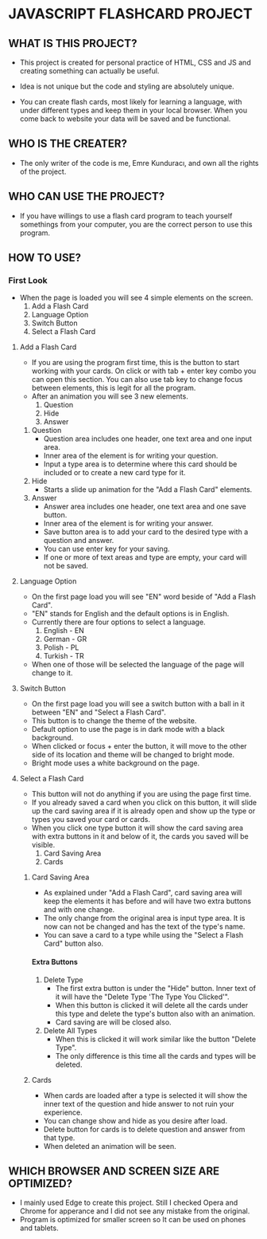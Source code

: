 # JAVASCRIPT FLASHCARD PROJECT

## WHAT IS THIS PROJECT? 

- This project is created for personal practice of HTML, CSS and JS and creating something can actually be useful.

- Idea is not unique but the code and styling are absolutely unique.

- You can create flash cards, most likely for learning a language, with under different types and keep them in your local browser. When you come back to website your data will be saved and be functional.

## WHO IS THE CREATER?

- The only writer of the code is me, Emre Kunduracı, and own all the rights of the project.

## WHO CAN USE THE PROJECT?

- If you have willings to use a flash card program to teach yourself somethings from your computer, you are the correct person to use this program.

## HOW TO USE?

### First Look

- When the page is loaded you will see 4 simple elements on the screen.
    1. Add a Flash Card
    2. Language Option
    3. Switch Button
    4. Select a Flash Card

1. Add a Flash Card
    - If you are using the program first time, this is the button to start working with your cards. On click or with tab + enter key combo you can open this section. You can also use tab key to change focus between elements, this is legit for all the program.
    - After an animation you will see 3 new elements.
        1. Question
        2. Hide
        3. Answer
    1. Question
        - Question area includes one header, one text area and one input area.
        - Inner area of the element is for writing your question.
        - Input a type area is to determine where this card should be included or to create a new card type for it.
    2. Hide
        - Starts a slide up animation for the "Add a Flash Card" elements.
    3. Answer
        - Answer area includes one header, one text area and one save button.
        - Inner area of the element is for writing your answer.
        - Save button area is to add your card to the desired type with a question and answer.
        - You can use enter key for your saving.
        - If one or more of text areas and type are empty, your card will not be saved.
        
2. Language Option
    - On the first page load you will see "EN" word beside of "Add a Flash Card".
    - "EN" stands for English and the default options is in English.
    - Currently there are four options to select a language.
        1. English - EN
        2. German - GR
        3. Polish - PL
        4. Turkish - TR
    - When one of those will be selected the language of the page will change to it.
    
3. Switch Button
    - On the first page load you will see a switch button with a ball in it between "EN" and "Select a Flash Card".
    - This button is to change the theme of the website.
    - Default option to use the page is in dark mode with a black background.
    - When clicked or focus + enter the button, it will move to the other side of its location and theme will be changed to bright mode.
    - Bright mode uses a white background on the page.

4. Select a Flash Card
    - This button will not do anything if you are using the page first time.
    - If you already saved a card when you click on this button, it will slide up the card saving area if it is already open and show up the type or types you saved your card or cards.
    - When you click one type button it will show the card saving area with extra buttons in it and below of it, the cards you saved will be visible.
        1. Card Saving Area
        2. Cards
    1. Card Saving Area
        - As explained under "Add a Flash Card", card saving area will keep the elements it has before and will have two extra buttons and with one change.
        - The only change from the original area is input type area. It is now can not be changed and has the text of the type's name.
        - You can save a card to a type while using the "Select a Flash Card" button also.

        #### Extra Buttons

        1. Delete Type
            - The first extra button is under the "Hide" button. Inner text of it will have the "Delete Type 'The Type You Clicked'".
            - When this button is clicked it will delete all the cards under this type and delete the type's button also with an animation.
            - Card saving are will be closed also.
        2. Delete All Types
            - When this is clicked it will work similar like the button "Delete Type".
            - The only difference is this time all the cards and types will be deleted.

    2. Cards
        - When cards are loaded after a type is selected it will show the inner text of the question and hide answer to not ruin your experience.
        - You can change show and hide as you desire after load.
        - Delete button for cards is to delete question and answer from that type.
        - When deleted an animation will be seen.

## WHICH BROWSER AND SCREEN SIZE ARE OPTIMIZED?

- I mainly used Edge to create this project. Still I checked Opera and Chrome for apperance and I did not see any mistake from the original.
- Program is optimized for smaller screen so It can be used on phones and tablets.